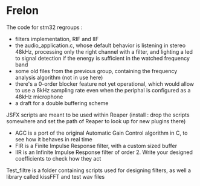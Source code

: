 # Frelon

The code for stm32 regroups :
- filters implementation, RIF and IIF
- the audio_application.c, whose default behavior is listening in stereo 48kHz, processing only the right channel with a filter, and lighting a led to signal detection if the energy is sufficient in the watched frequency band
- some old files from the previous group, containing the frequency analysis algorithm (not in use here)
- there's a 0-order blocker feature not yet operational, which would allow to use a 8kHz sampling rate even when the periphal is configured as a 48kHz microphone
- a draft for a double buffering scheme

JSFX scripts are meant to be used within Reaper
(install : drop the scripts somewhere and set the path of Reaper to look up for new plugins there)
- AGC is a port of the original Automatic Gain Control algorithm in C, to see how it behaves in real time
- FIR is a Finite Impulse Response filter, with a custom sized buffer
- IIR is an Infinite Impulse Response filter of order 2. Write your designed coefficients to check how they act

Test_filtre is a folder containing scripts used for designing filters, as well a library called kissFFT and test wav files
